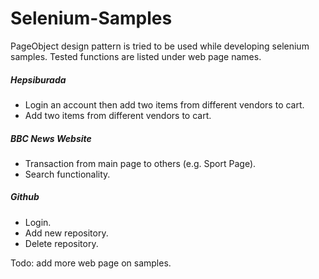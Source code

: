 # Selenium-Samples
PageObject design pattern is tried to be used while developing selenium samples. Tested functions are listed under  web page names.
##### Hepsiburada
* Login an account then add two items from different vendors to cart.
* Add two items from different vendors to cart.
##### BBC News Website
* Transaction from main page to others (e.g. Sport Page).
* Search functionality.
##### Github 
* Login.
* Add new repository.
* Delete repository.

Todo: add more web page on samples.
